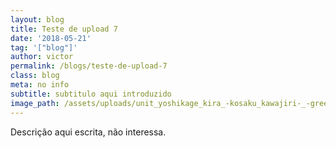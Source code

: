 ```yaml
---
layout: blog
title: Teste de upload 7
date: '2018-05-21'
tag: '["blog"]'
author: victor
permalink: /blogs/teste-de-upload-7
class: blog
meta: no info
subtitle: subtitulo aqui introduzido
image_path: /assets/uploads/unit_yoshikage_kira_-kosaku_kawajiri-_-green-.png
---
```

Descrição aqui escrita, não interessa.
